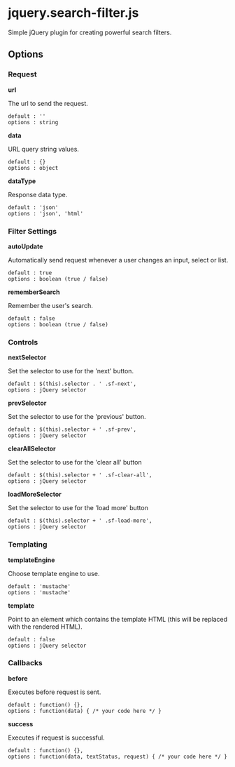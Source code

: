 # jquery.search-filter.js
Simple jQuery plugin for creating powerful search filters.

## Options

### Request

**url**

The url to send the request.
```
default : ''
options : string
```

**data**

URL query string values.
```
default : {}
options : object
```

**dataType**

Response data type.
```
default : 'json'
options : 'json', 'html'
```

### Filter Settings

**autoUpdate**

Automatically send request whenever a user changes an input, select or list.
```
default : true
options : boolean (true / false)
```

**rememberSearch**

Remember the user's search.

```
default : false
options : boolean (true / false)
```

### Controls

**nextSelector**

Set the selector to use for the 'next' button.

```
default : $(this).selector . ' .sf-next',
options : jQuery selector
```

**prevSelector**

Set the selector to use for the 'previous' button.

```
default : $(this).selector + ' .sf-prev',
options : jQuery selector
```

**clearAllSelector**

Set the selector to use for the 'clear all' button

```
default : $(this).selector + ' .sf-clear-all',
options : jQuery selector
```

**loadMoreSelector**

Set the selector to use for the 'load more' button

```
default : $(this).selector + ' .sf-load-more',
options : jQuery selector
```

### Templating

**templateEngine**

Choose template engine to use.

```
default : 'mustache'
options : 'mustache'
```

**template**

Point to an element which contains the template HTML (this will be replaced with the rendered HTML).

```
default : false
options : jQuery selector
```

### Callbacks

**before**

Executes before request is sent.

```
default : function() {},
options : function(data) { /* your code here */ }
```

**success**

Executes if request is successful.

```
default : function() {},
options : function(data, textStatus, request) { /* your code here */ }
```
